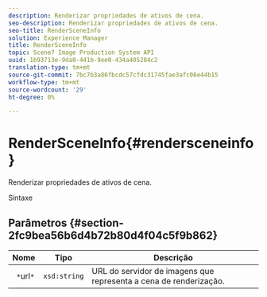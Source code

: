 ```yaml
---
description: Renderizar propriedades de ativos de cena.
seo-description: Renderizar propriedades de ativos de cena.
seo-title: RenderSceneInfo
solution: Experience Manager
title: RenderSceneInfo
topic: Scene7 Image Production System API
uuid: 1b93713e-9da0-441b-9ee0-434a405284c2
translation-type: tm+mt
source-git-commit: 7bc7b3a86fbcdc57cfdc31745fae3afc06e44b15
workflow-type: tm+mt
source-wordcount: '29'
ht-degree: 0%

---
```



# RenderSceneInfo{#rendersceneinfo}

Renderizar propriedades de ativos de cena.

Sintaxe

## Parâmetros {#section-2fc9bea56b6d4b72b80d4f04c5f9b862}

| Nome | Tipo | Descrição |
|---|---|---|
| ` *`url`*` | `xsd:string` | URL do servidor de imagens que representa a cena de renderização. |

